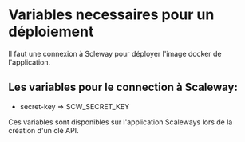 # Variables necessaires pour un déploiement

Il faut une connexion à Scleway pour déployer l'image docker de l'application.


## Les variables pour le connection à Scaleway:
- secret-key => SCW_SECRET_KEY

Ces variables sont disponibles sur l'application Scaleways lors de la création d'un clé API.

